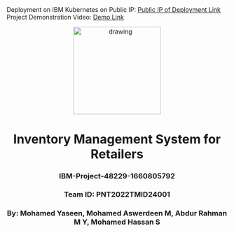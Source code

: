 ##
Deployment on IBM Kubernetes on Public IP: <a href="http://159.122.183.25:32672/">Public IP of Deployment Link</a>
Project Demonstration Video: <a href="https://youtu.be/_hLiYkcaeko"> Demo Link</a><br>


<div align="center">
  <img src="https://upload.wikimedia.org/wikipedia/commons/5/51/IBM_logo.svg"  align="center" alt="drawing" width="200" />
  <br/>
   <h1>Inventory Management System for Retailers</h1>
   <h3>IBM-Project-48229-1660805792</h3>
   <h3>Team ID: PNT2022TMID24001</h3>
   <h3>By: Mohamed Yaseen, Mohamed Aswerdeen M, Abdur Rahman M Y, Mohamed Hassan S </h3>
</div>
